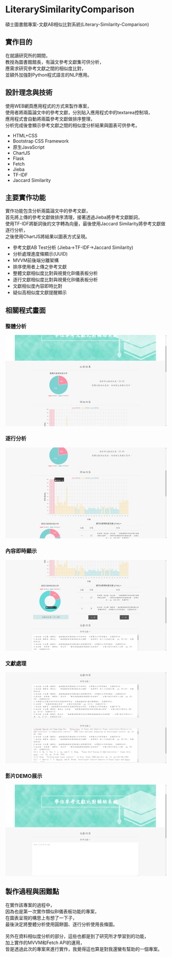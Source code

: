 # LiterarySimilarityComparison
碩士圖書館專案-文獻AB相似比對系統(Literary-Similarity-Comparison)

## 實作目的
在就讀研究所的期間，<br>
教授為圖書館館長，有論文參考文獻集可供分析，<br>
應需求研究參考文獻之間的相似度比對，<br>
並額外加強對Python程式語言的NLP應用。<br>

## 設計理念與技術
使用WEB網頁應用程式的方式來製作專案，<br>
使用者將兩篇論文中的參考文獻，分別貼入應用程式中的textarea控制項，<br>
應用程式會自動將兩篇參考文獻做排序整理，<br>
分析完成後會顯示參考文獻之間的相似度分析結果與圖表可供參考。<br>
- HTML+CSS
- Bootstrap CSS Framework
- 原生JavaScript
- ChartJS
- Flask
- Fetch
- Jieba
- TF-IDF
- Jaccard Similarity


## 主要實作功能
實作功能包含分析兩篇論文中的參考文獻，<br>
首先將上傳的參考文獻做排序清理，接著透過Jieba將參考文獻斷詞，<br>
使用TF-IDF將斷詞後的文字轉為向量，最後使用Jaccard Similarity將參考文獻做逐行分析，<br>
之後使用ChartJS將結果以圖表方式呈現。<br>
- 參考文獻AB Test分析 (Jieba->TF-IDF->Jaccard Similarity)
- 分析處理進度條顯示(UUID)
- MVVM前後端分離架構
- 排序使用者上傳之參考文獻
- 整體文獻相似度比對與視覺化BI儀表板分析
- 逐行文獻相似度比對與視覺化BI儀表板分析
- 文獻相似度內容即時比對
- 疑似高相似度文獻提醒顯示

## 相關程式畫面
### 整體分析<br>
<img src="https://github.com/lfre84216/LiterarySimilarityComparison/blob/main/1.png">
<br>

### 逐行分析<br>
<img src="https://github.com/lfre84216/LiterarySimilarityComparison/blob/main/2.png">
<br>

### 內容即時顯示<br>
<img src="https://github.com/lfre84216/LiterarySimilarityComparison/blob/main/3.png">
<br>

### 文獻處理<br>
<img src="https://github.com/lfre84216/LiterarySimilarityComparison/blob/main/4.png">
<br>

### 影片DEMO展示
[![IMAGE ALT TEXT HERE](https://github.com/lfre84216/LiterarySimilarityComparison/blob/main/5.png)](https://www.youtube.com/watch?v=S41KaBP3FmA)

## 製作過程與困難點
在實作該專案的過程中，<br>
因為也是第一次實作類似BI儀表板功能的專案，<br>
在圖表呈現的構思上有想了一下子，<br>
最後決定將整體分析使用圓餅圖、逐行分析使用長條圖。<br><br>
另外在資料相似度分析的部分，這些也都是到了研究所才學習到的功能，<br>
加上實作的MVVM和Fetch API的運用，<br>
皆是透過此次的專案來進行實作，我覺得這也算是對我還蠻有幫助的一個專案。<br>
